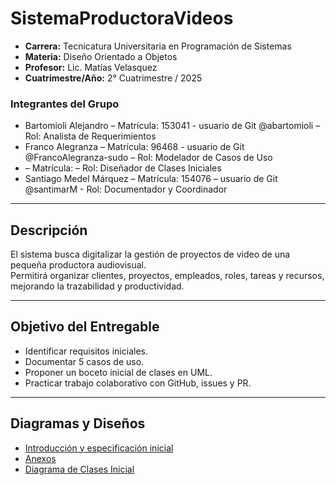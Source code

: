 # SistemaProductoraVideos

- **Carrera:** Tecnicatura Universitaria en Programación de Sistemas  
- **Materia:** Diseño Orientado a Objetos  
- **Profesor:** Lic. Matías Velasquez  
- **Cuatrimestre/Año:** 2° Cuatrimestre / 2025  

### Integrantes del Grupo
- Bartomioli Alejandro	 – Matrícula: 153041 - usuario de Git @abartomioli – Rol: Analista de Requerimientos  
- Franco Alegranza – Matrícula: 96468 - usuario de Git @FrancoAlegranza-sudo – Rol: Modelador de Casos de Uso  
-  – Matrícula:  – Rol: Diseñador de Clases Iniciales  
- Santiago Medel Márquez – Matrícula: 154076 –  usuario de Git @santimarM - Rol: Documentador y Coordinador  

---

## Descripción
El sistema busca digitalizar la gestión de proyectos de video de una pequeña productora audiovisual.  
Permitirá organizar clientes, proyectos, empleados, roles, tareas y recursos, mejorando la trazabilidad y productividad.  

---

## Objetivo del Entregable
- Identificar requisitos iniciales.  
- Documentar 5 casos de uso.  
- Proponer un boceto inicial de clases en UML.  
- Practicar trabajo colaborativo con GitHub, issues y PR.  

---

## Diagramas y Diseños
- [Introducción y especificación inicial](anexos/introduccion.md)  
- [Anexos](anexos/anexos.md)  
- [Diagrama de Clases Inicial](diagramas/01-diagrama-clases/01-boceto-inicial.png)
